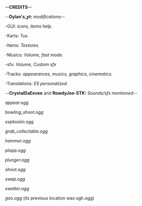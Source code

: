 **--CREDITS--**

--**Dylan's_yt:** *modifications*--

-GUI: *icons, items help.*

-Karts: *Tux.*

-Items: *Textures.*

-Musics: *Volume, fast mode.*

-sfx: *Volume, Custom sfx*

-Tracks: *appearances, musics, graphics, cinematics.*

-Translations: *ES personalized.*

--**CrystalDaEevee** and **RowdyJoe-STK:** *Sounds/sfx mentioned*--

*appear.ogg*

*bowling_shoot.ogg*

*explosión.ogg*

*grab_collectable.ogg*

*hammer.ogg*

*plopp.ogg*

*plunger.ogg*

*shoot.ogg*

*swap.ogg*

*swatter.ogg*

*goo.ogg* (its previous location was ugh.ogg)
